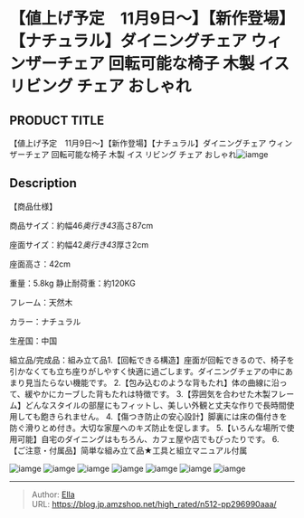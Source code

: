 # 【値上げ予定　11月9日～】【新作登場】【ナチュラル】ダイニングチェア ウィンザーチェア 回転可能な椅子 木製 イス リビング チェア おしゃれ


## PRODUCT TITLE 

【値上げ予定　11月9日～】【新作登場】【ナチュラル】ダイニングチェア ウィンザーチェア 回転可能な椅子 木製 イス リビング チェア おしゃれ![iamge](https://b2bfiles1.gigab2b.cn/image/wkseller/301/20220603_064be6624b9694ad61f48077a10648f6.jpg)

## Description

【商品仕様】

商品サイズ：約幅46*奥行き43*高さ87cm

座面サイズ：約幅42*奥行き43*厚さ2cm

座面高さ：42cm

重量：5.8kg 静止耐荷重：約120KG﻿

フレーム：天然木

カラー：ナチュラル

生産国：中国

組立品/完成品：組み立て品1.【回転できる構造】座面が回転できるので、椅子を引かなくても立ち座りがしやすく快適に過ごします。ダイニングチェアの中にあまり見当たらない機能です。
2.【包み込むのような背もたれ】体の曲線に沿って、緩やかにカーブした背もたれは特徴です。
3.【雰囲気を合わせた木製フレーム】どんなスタイルの部屋にもフィットし、美しい外観と丈夫な作りで長時間使用しても飽きられません。
4.【傷つき防止の安心設計】脚裏には床の傷付きを防ぐ滑りとめ付き。大切な家屋へのキズ防止を促します。
5.【いろんな場所で使用可能】自宅のダイニングはもちろん、カフェ屋や店でもぴったりです。
6.【ご注意・付属品】简単な組み立て品★工具と組立マニュアル付属




![iamge](https://b2bfiles1.gigab2b.cn/image/wkseller/301/20220603_40bbbb60a0dea83ae800bd34536ef0d1.jpg)
![iamge](https://b2bfiles1.gigab2b.cn/image/wkseller/301/20220603_aff93bf17ad2d69f1f4ad3912dad63f2.jpg)
![iamge](https://b2bfiles1.gigab2b.cn/image/wkseller/301/20220603_fd5a6293b0877c01b0b0b14065977b68.jpg)
![iamge](https://b2bfiles1.gigab2b.cn/image/wkseller/301/20220603_6eb6887e0efa42ea9e31cfb0861bad2e.jpg)
![iamge](https://b2bfiles1.gigab2b.cn/image/wkseller/301/20220603_e7fb3151ef4850e09fb7e7559800cff2.jpg)
![iamge](https://b2bfiles1.gigab2b.cn/image/wkseller/301/20220603_9fa6a8ab2d45678e489835a9f97b687c.jpg)
![iamge](https://b2bfiles1.gigab2b.cn/image/wkseller/301/20220603_517ab47834e1c53e3270c7fb83fc1fe0.jpg)


---

> Author: [Ella](https://blog.jp.amzshop.net/)  
> URL: https://blog.jp.amzshop.net/high_rated/n512-pp296990aaa/  

